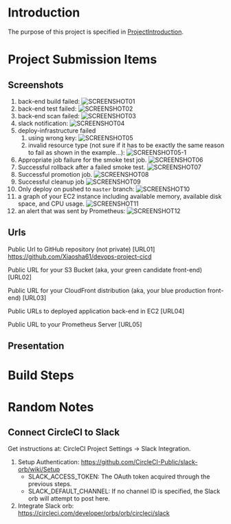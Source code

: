 # Introduction
The purpose of this project is specified in [ProjectIntroduction](./ProjectIntroduction.md).

# Project Submission Items
## Screenshots
1. back-end build failed: ![SCREENSHOT01](screenshots/SCREENSHOT01.png)
2. back-end test failed: ![SCREENSHOT02](screenshots/SCREENSHOT02.png)
3. back-end scan failed: ![SCREENSHOT03](screenshots/SCREENSHOT03.png)
4. slack notification: ![SCREENSHOT04](screenshots/SCREENSHOT04.png)
5. deploy-infrastructure failed
   1. using wrong key: ![SCREENSHOT05](screenshots/SCREENSHOT05.png)
   2. invalid resource type (not sure if it has to be exactly the same reason to fail as shown in the example...): ![SCREENSHOT05-1](screenshots/SCREENSHOT05-1.png)
6. Appropriate job failure for the smoke test job. ![SCREENSHOT06](screenshots/SCREENSHOT06.png)
7. Successful rollback after a failed smoke test. ![SCREENSHOT07](screenshots/SCREENSHOT07.png)
8. Successful promotion job. ![SCREENSHOT08](screenshots/SCREENSHOT08.png)
9.  Successful cleanup job ![SCREENSHOT09](screenshots/SCREENSHOT09.png)
10. Only deploy on pushed to `master` branch: ![SCREENSHOT10](screenshots/SCREENSHOT10.png)
11. a graph of your EC2 instance including available memory, available disk space, and CPU usage. ![SCREENSHOT11](screenshots/SCREENSHOT11.png)
12. an alert that was sent by Prometheus: ![SCREENSHOT12](screenshots/SCREENSHOT12.png)

## Urls
Public Url to GitHub repository (not private) [URL01]
https://github.com/Xiaosha61/devops-project-cicd

Public URL for your S3 Bucket (aka, your green candidate front-end) [URL02]

Public URL for your CloudFront distribution (aka, your blue production front-end) [URL03]

Public URLs to deployed application back-end in EC2 [URL04]

Public URL to your Prometheus Server [URL05]

## Presentation

# Build Steps

# Random Notes

## Connect CircleCI to Slack
Get instructions at: CircleCI Project Settings -> Slack Integration.
1. Setup Authentication: https://github.com/CircleCI-Public/slack-orb/wiki/Setup
   - SLACK_ACCESS_TOKEN: The OAuth token acquired through the previous steps.
   - SLACK_DEFAULT_CHANNEL: If no channel ID is specified, the Slack orb will attempt to post here.
2. Integrate Slack orb: https://circleci.com/developer/orbs/orb/circleci/slack


